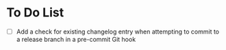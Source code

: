 To Do List
==========

- [ ] Add a check for existing changelog entry when attempting to commit to a release branch in a pre-commit Git hook
